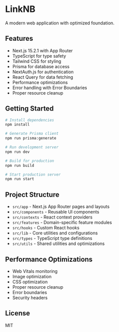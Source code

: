 # LinkNB

A modern web application with optimized foundation.

## Features

- Next.js 15.2.1 with App Router
- TypeScript for type safety
- Tailwind CSS for styling
- Prisma for database access
- NextAuth.js for authentication
- React Query for data fetching
- Performance optimizations
- Error handling with Error Boundaries
- Proper resource cleanup

## Getting Started

```bash
# Install dependencies
npm install

# Generate Prisma client
npm run prisma:generate

# Run development server
npm run dev

# Build for production
npm run build

# Start production server
npm run start
```

## Project Structure

- `src/app` - Next.js App Router pages and layouts
- `src/components` - Reusable UI components
- `src/contexts` - React context providers
- `src/features` - Domain-specific feature modules
- `src/hooks` - Custom React hooks
- `src/lib` - Core utilities and configurations
- `src/types` - TypeScript type definitions
- `src/utils` - Shared utilities and optimizations

## Performance Optimizations

- Web Vitals monitoring
- Image optimization
- CSS optimization
- Proper resource cleanup
- Error boundaries
- Security headers

## License

MIT